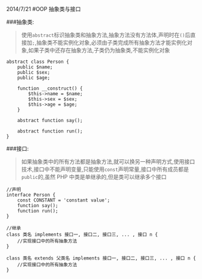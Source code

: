 2014/7/21
#OOP 抽象类与接口

###抽象类: 
>使用`abstract`标识抽象类和抽象方法,抽象方法没有方法体,声明时在`()`后直接加`;`,抽象类不能实例化对象,必须由子类完成所有抽象方法才能实例化对象,如果子类中还存在抽象方法,子类仍为抽象类,不能实例化对象

    abstract class Person {
        public $name;
    	public $sex;
    	public $age;
    	
    	function __construct() {
    		$this->name = $name;
    		$this->sex = $sex;
    		$this->age = $age;
    	}
    	
    	abstract function say();
    	
    	abstract function run();
    }

###接口: 
>如果抽象类中的所有方法都是抽象方法,就可以换另一种声明方式,使用接口技术,接口中不能声明变量,只能使用`const`声明常量,接口中所有成员都是`public`的,虽然 PHP 中类是单继承的,但是类可以继承多个接口

    //声明
    interface Person {
    	const CONSTANT = 'constant value';
    	function say();
    	function run();
    }
        
    //继承
    class 类名 implements 接口一, 接口二, 接口三, ... , 接口 n {
    	//实现接口中的所有抽象方法
    }
    	
    class 类名 extends 父类名 implements 接口一, 接口二, 接口三, ... , 接口 n {
    	//实现接口中的所有抽象方法
    }